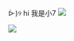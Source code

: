 
<!--
**hishark/hishark** is a ✨ _special_ ✨ repository because its `README.md` (this file) appears on your GitHub profile.

Here are some ideas to get you started:

- 🔭 I’m currently working on ...
- 🌱 I’m currently learning ...
- 👯 I’m looking to collaborate on ...
- 🤔 I’m looking for help with ...
- 💬 Ask me about ...
- 📫 How to reach me: ...
- 😄 Pronouns: ...
- ⚡ Fun fact: ...

![Anurag's github stats](https://github-readme-stats.vercel.app/api?username=hishark&show_icons=true)


-->


ᐕ)୨ hi 我是小7   ![](https://777blog.oss-cn-shanghai.aliyuncs.com/pic/IMG_5080.GIF)

![](https://komarev.com/ghpvc/?username=hishark&color=EF8B98&label=🧀+VIEWS)
